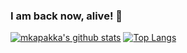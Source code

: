 ### I am back now, alive! 👋

[![mkapakka's github stats](https://github-readme-stats.vercel.app/api?username=mkapakka&show_icons=true&theme=cobalt)](https://github.com/mkapakka/)
[![Top Langs](https://github-readme-stats.vercel.app/api/top-langs/?username=mkapakka&layout=compact)](https://github.com/mkapakka/)

<!--
**mkapakka/mkapakka** is a ✨ _special_ ✨ repository because its `README.md` (this file) appears on your GitHub profile.

Here are some ideas to get you started:

- 🔭 I’m currently working on ...
- 🌱 I’m currently learning ...
- 👯 I’m looking to collaborate on ...
- 🤔 I’m looking for help with ...
- 💬 Ask me about ...
- 📫 How to reach me: ...
- 😄 Pronouns: ...
- ⚡ Fun fact: ...
-->

